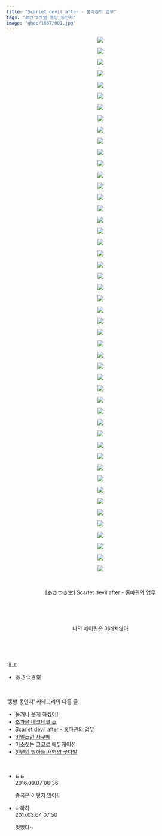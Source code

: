 ```yaml
---
title: "Scarlet devil after - 홍마관의 업무"
tags: "あさつき堂 동방_동인지"
image: "ghap/1667/001.jpg"
---
```

<div class="article">
<p style="text-align: center; clear: none; float: none;"><img src="{{ site.nasurl }}/ghap/1667/001.jpg"/></p>
<p style="text-align: center; clear: none; float: none;"><img src="{{ site.nasurl }}/ghap/1667/002.jpg"/></p>
<p style="text-align: center; clear: none; float: none;"><img src="{{ site.nasurl }}/ghap/1667/003.jpg"/></p>
<p style="text-align: center; clear: none; float: none;"><img src="{{ site.nasurl }}/ghap/1667/004.jpg"/></p>
<p style="text-align: center; clear: none; float: none;"><img src="{{ site.nasurl }}/ghap/1667/005.jpg"/></p>
<p style="text-align: center; clear: none; float: none;"><img src="{{ site.nasurl }}/ghap/1667/006.jpg"/></p>
<p style="text-align: center; clear: none; float: none;"><img src="{{ site.nasurl }}/ghap/1667/007.jpg"/></p>
<p style="text-align: center; clear: none; float: none;"><img src="{{ site.nasurl }}/ghap/1667/008.jpg"/></p>
<p style="text-align: center; clear: none; float: none;"><img src="{{ site.nasurl }}/ghap/1667/009.jpg"/></p>
<p style="text-align: center; clear: none; float: none;"><img src="{{ site.nasurl }}/ghap/1667/010.jpg"/></p>
<p style="text-align: center; clear: none; float: none;"><img src="{{ site.nasurl }}/ghap/1667/011.jpg"/></p>
<p style="text-align: center; clear: none; float: none;"><img src="{{ site.nasurl }}/ghap/1667/012.jpg"/></p>
<p style="text-align: center; clear: none; float: none;"><img src="{{ site.nasurl }}/ghap/1667/013.jpg"/></p>
<p style="text-align: center; clear: none; float: none;"><img src="{{ site.nasurl }}/ghap/1667/014.jpg"/></p>
<p style="text-align: center; clear: none; float: none;"><img src="{{ site.nasurl }}/ghap/1667/015.jpg"/></p>
<p style="text-align: center; clear: none; float: none;"><img src="{{ site.nasurl }}/ghap/1667/016.jpg"/></p>
<p style="text-align: center; clear: none; float: none;"><img src="{{ site.nasurl }}/ghap/1667/017.jpg"/></p>
<p style="text-align: center; clear: none; float: none;"><img src="{{ site.nasurl }}/ghap/1667/018.jpg"/></p>
<p style="text-align: center; clear: none; float: none;"><img src="{{ site.nasurl }}/ghap/1667/019.jpg"/></p>
<p style="text-align: center; clear: none; float: none;"><img src="{{ site.nasurl }}/ghap/1667/020.jpg"/></p>
<p style="text-align: center; clear: none; float: none;"><img src="{{ site.nasurl }}/ghap/1667/021.jpg"/></p>
<p style="text-align: center; clear: none; float: none;"><img src="{{ site.nasurl }}/ghap/1667/022.jpg"/></p>
<p style="text-align: center; clear: none; float: none;"><img src="{{ site.nasurl }}/ghap/1667/023.jpg"/></p>
<p style="text-align: center; clear: none; float: none;"><img src="{{ site.nasurl }}/ghap/1667/024.jpg"/></p>
<p style="text-align: center; clear: none; float: none;"><img src="{{ site.nasurl }}/ghap/1667/025.jpg"/></p>
<p style="text-align: center; clear: none; float: none;"><img src="{{ site.nasurl }}/ghap/1667/026.jpg"/></p>
<p style="text-align: center; clear: none; float: none;"><img src="{{ site.nasurl }}/ghap/1667/027.jpg"/></p>
<p style="text-align: center; clear: none; float: none;"><img src="{{ site.nasurl }}/ghap/1667/028.jpg"/></p>
<p style="text-align: center; clear: none; float: none;"><img src="{{ site.nasurl }}/ghap/1667/029.jpg"/></p>
<p style="text-align: center; clear: none; float: none;"><img src="{{ site.nasurl }}/ghap/1667/030.jpg"/></p>
<p style="text-align: center; clear: none; float: none;"><img src="{{ site.nasurl }}/ghap/1667/031.jpg"/></p>
<p style="text-align: center; clear: none; float: none;"><img src="{{ site.nasurl }}/ghap/1667/032.jpg"/></p>
<p style="text-align: center; clear: none; float: none;"><img src="{{ site.nasurl }}/ghap/1667/033.jpg"/></p>
<p style="text-align: center; clear: none; float: none;"><img src="{{ site.nasurl }}/ghap/1667/034.jpg"/></p>
<p style="text-align: center; clear: none; float: none;"><img src="{{ site.nasurl }}/ghap/1667/035.jpg"/></p>
<p style="text-align: center; clear: none; float: none;"><img src="{{ site.nasurl }}/ghap/1667/036.jpg"/></p>
<p style="text-align: center; clear: none; float: none;"><img src="{{ site.nasurl }}/ghap/1667/037.jpg"/></p>
<p style="text-align: center; clear: none; float: none;"><img src="{{ site.nasurl }}/ghap/1667/038.jpg"/></p>
<p style="text-align: center; clear: none; float: none;"><img src="{{ site.nasurl }}/ghap/1667/039.jpg"/></p>
<p style="text-align: center; clear: none; float: none;"><img src="{{ site.nasurl }}/ghap/1667/040.jpg"/></p>
<p style="text-align: center; clear: none; float: none;"><img src="{{ site.nasurl }}/ghap/1667/041.jpg"/></p>
<p style="text-align: center; clear: none; float: none;"><img src="{{ site.nasurl }}/ghap/1667/042.jpg"/></p>
<p style="text-align: center; clear: none; float: none;"><img src="{{ site.nasurl }}/ghap/1667/043.jpg"/></p>
<p style="text-align: center; clear: none; float: none;"><img src="{{ site.nasurl }}/ghap/1667/044.jpg"/></p>
<p style="text-align: center; clear: none; float: none;"><img src="{{ site.nasurl }}/ghap/1667/045.jpg"/></p>
<p style="text-align: center; clear: none; float: none;"><img src="{{ site.nasurl }}/ghap/1667/046.jpg"/></p>
<p style="text-align: center; clear: none; float: none;"><img src="{{ site.nasurl }}/ghap/1667/047.jpg"/></p>
<p style="text-align: center; clear: none; float: none;"><img src="{{ site.nasurl }}/ghap/1667/048.jpg"/></p>
<p style="text-align: center; clear: none; float: none;"><br/></p>
<p style="text-align: center; clear: none; float: none;">[あさつき堂] Scarlet devil after - 홍마관의 업무</p>
<p style="text-align: center; clear: none; float: none;"><br/></p>
<p style="text-align: center; clear: none; float: none;"><br/></p>
<p style="text-align: center; clear: none; float: none;">나의 메이린은 이러치않아</p>
<p><br/></p>
</div><br/>
<div class="tagTrail">
<p>태그: </p>
<ul>
<li>あさつき堂</li>
</ul>
</div><br/>
<div class="another">
<p>'동방 동인지' 카테고리의 다른 글</p>
<ul>
<li><a href="/2016-08-18-ghap_1670">울거나 웃게 하겠어!!</a></li>
<li><a href="/2016-08-18-ghap_1669">초가을 네코네코 쇼</a></li>
<li><a href="/2016-08-18-ghap_1667">Scarlet devil after - 홍마관의 업무</a></li>
<li><a href="/2016-08-18-ghap_1666">비밀스런 사구메</a></li>
<li><a href="/2016-08-18-ghap_1665">미소짓는 코코로 에듀케이션</a></li>
<li><a href="/2016-08-18-ghap_1663">천년의 별하늘 새벽의 꽃다발</a></li>
</ul>
</div><br/>
<div class="cb_module cb_fluid">
<div class="cb_wrt cb_profile">
<div class="comment">
<ul>
<li class="cb_thumb_off" id="comment14800126">
<div class="cb_comment_area">
<div class="cb_info_area">
<div class="cb_section">
<span class="cb_nick_name">ㅌㅌ</span>
</div>
<div class="cb_section">
<span class="cb_date">2016.09.07 06:36 </span>
</div>
</div>
<div class="cb_dsc_comment">
<p class="cb_dsc">
											중국은 이렇지 않아!!
										</p>
</div>
</div></li>
<li class="cb_thumb_off" id="comment14930852">
<div class="cb_comment_area">
<div class="cb_info_area">
<div class="cb_section">
<span class="cb_nick_name">나하하</span>
</div>
<div class="cb_section">
<span class="cb_date">2017.03.04 07:50 </span>
</div>
</div>
<div class="cb_dsc_comment">
<p class="cb_dsc">
											멋있다~
										</p>
</div>
</div></li>
</ul>
</div>
</div><!-- commentList close -->
</div><br/>
